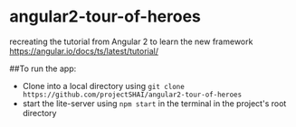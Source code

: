 # angular2-tour-of-heroes
recreating the tutorial from Angular 2 to learn the new framework
https://angular.io/docs/ts/latest/tutorial/

##To run the app:

- Clone into a local directory using `git clone https://github.com/projectSHAI/angular2-tour-of-heroes`
- start the lite-server using `npm start` in the terminal in the project's root directory
